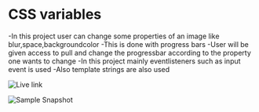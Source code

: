 # CSS variables

-In this  project user can change some properties of an image like blur,space,backgroundcolor
-This is done with progress bars
-User will be given access to pull and change the progressbar according to the property one wants to change
-In this project mainly eventlisteners such as input event is used 
-Also template strings are also used

![Live link](https://shariff-cssvariables.netlify.app/)

![Sample Snapshot](https://github.com/mastan-shariff/js30/assets/92875375/ace4da11-def2-4113-aeb3-3db5beb71e0d)
